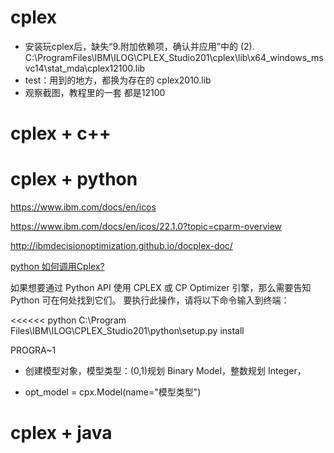 
# cplex

- 安装玩cplex后，缺失“9.附加依赖项，确认并应用”中的
(2).    C:\ProgramFiles\IBM\ILOG\CPLEX_Studio201\cplex\lib\x64_windows_msvc14\stat_mda\cplex12100.lib
- test：用到的地方，都换为存在的 cplex2010.lib
- 观察截图，教程里的一套 都是12100



# cplex + c++


# cplex + python

https://www.ibm.com/docs/en/icos

https://www.ibm.com/docs/en/icos/22.1.0?topic=cparm-overview

http://ibmdecisionoptimization.github.io/docplex-doc/

[python 如何调用Cplex?](https://www.zhihu.com/question/51750510)


如果想要通过 Python API 使用 CPLEX 或 CP Optimizer 引擎，那么需要告知 Python 可在何处找到它们。  要执行此操作，请将以下命令输入到终端：
 
<<<<<<
python C:\Program Files\IBM\ILOG\CPLEX_Studio201\python\setup.py install
>>>>>>


PROGRA~1

- 创建模型对象，模型类型：(0,1)规划 Binary Model，整数规划 Integer，

- opt_model = cpx.Model(name="模型类型")





# cplex + java





